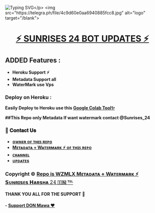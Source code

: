 ![Typing SVG](https://readme-typing-svg.herokuapp.com/?lines=𝐖𝐄𝐋𝐂𝐎𝐌𝐄+𝐓𝐎+⚡SUNRISES+24+BOT+UPDATES!;𝗖𝗥𝗘𝗔𝗧𝗘𝗗+𝗕𝗬+𝗧𝗘𝗔𝗠+𝐒𝐔𝐍𝐑𝐈𝐒𝐄𝐒+𝐇𝐀𝐑𝐒𝐇𝐀+𝟐𝟒✨!;⚡+SUNRISES+24+BOTS+UPDATES!)</p>
<img src="https://telegra.ph/file/4c9d60e0aa6940885fcc8.jpg" alt="logo" target="/blank">
<h1 align="center">
 <b><a href="https://telegram.me/SUNRISE24BOTUPDATES" target="/blank">⚡ SUNRISES 24 BOT UPDATES ⚡</a> 
</h1>

## ADDED Features : 
- Heroku Support ⚡
- Metadata  Support all
- WaterMark use Vps  

### Deploy on Heroku :

Easily Deploy to Heroku use this [Google Colab Tool✨](https://colab.research.google.com/drive/1aIvFZmbKaTGNcTGCo1f35DO-CMhG_Jd3#scrollTo=NDbOYtC0ADR5)

##This Repo only Metadata If want watermark contact @Sunrises_24

### 🔗 𝐂𝐨𝐧𝐭𝐚𝐜𝐭 𝐔𝐬
- [ ᴏᴡɴᴇʀ ᴏꜰ ᴛʜɪꜱ ʀᴇᴩᴏ](https://t.me/WZML_X)
- [ Mᴇᴛᴀᴅᴀᴛᴀ  + Wᴀᴛᴇʀᴍᴀʀᴋ ⚡ ᴏꜰ ᴛʜɪꜱ ʀᴇᴩᴏ](https://telegram.me/Sunrises_24)
- [ᴄʜᴀɴɴᴇʟ](https://telegram.me/sunriseseditsoffical6)
- [ᴜᴘᴅᴀᴛᴇs](https://telegram.me/Sunrises24BotUpdates)

### Copyright ©️ [Repo is WZMLX Mᴇᴛᴀᴅᴀᴛᴀ  + Wᴀᴛᴇʀᴍᴀʀᴋ ⚡ 𝗦ᴜɴʀɪ𝘀ᴇ𝘀 𝗛ᴀʀ𝘀ʜᴀ 𝟸𝟺 🇮🇳 ᵀᴱᴸ](https://telegram.me/Sunrises_24)



#### THANK YOU ALL FOR THE SUPPORT 💫
#### - [Support DON Mawa ❤️](https://telegram.me/Don_Vijay)

